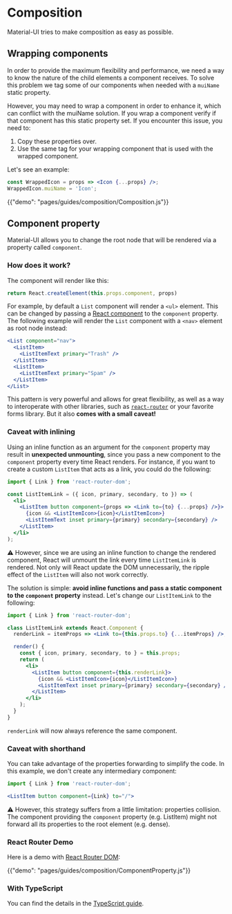 # Composition

<p class="description">Material-UI tries to make composition as easy as possible.</p>

## Wrapping components

In order to provide the maximum flexibility and performance,
we need a way to know the nature of the child elements a component receives.
To solve this problem we tag some of our components when needed
with a `muiName` static property.

However, you may need to wrap a component in order to enhance it, 
which can conflict with the muiName solution. If you wrap a component verify if
that component has this static property set.
If you encounter this issue, you need to:
1. Copy these properties over.
2. Use the same tag for your wrapping component that is used with the wrapped component.

Let's see an example:

```jsx
const WrappedIcon = props => <Icon {...props} />;
WrappedIcon.muiName = 'Icon';
```

{{"demo": "pages/guides/composition/Composition.js"}}

## Component property

Material-UI allows you to change the root node that will be rendered via a property called `component`.

### How does it work?

The component will render like this:

```js
return React.createElement(this.props.component, props)
```

For example, by default a `List` component will render a `<ul>` element.
This can be changed by passing a [React component](https://reactjs.org/docs/components-and-props.html#function-and-class-components) to the `component` property.
The following example will render the `List` component with a `<nav>` element as root node instead:

```jsx
<List component="nav">
  <ListItem>
    <ListItemText primary="Trash" />
  </ListItem>
  <ListItem>
    <ListItemText primary="Spam" />
  </ListItem>
</List>
```

This pattern is very powerful and allows for great flexibility, as well as a way to interoperate with other libraries, such as [`react-router`](#react-router-demo) or your favorite forms library. But it also **comes with a small caveat!**

### Caveat with inlining

Using an inline function as an argument for the `component` property may result in **unexpected unmounting**, since you pass a new component to the `component` property every time React renders.
For instance, if you want to create a custom `ListItem` that acts as a link, you could do the following:

```jsx
import { Link } from 'react-router-dom';

const ListItemLink = ({ icon, primary, secondary, to }) => (
  <li>
    <ListItem button component={props => <Link to={to} {...props} />}>
      {icon && <ListItemIcon>{icon}</ListItemIcon>}
      <ListItemText inset primary={primary} secondary={secondary} />
    </ListItem>
  </li>
);
```

⚠️ However, since we are using an inline function to change the rendered component, React will unmount the link every time `ListItemLink` is rendered. Not only will React update the DOM unnecessarily, the ripple effect of the `ListItem` will also not work correctly.

The solution is simple: **avoid inline functions and pass a static component to the `component` property** instead.
Let's change our `ListItemLink` to the following:

```jsx
import { Link } from 'react-router-dom';

class ListItemLink extends React.Component {
  renderLink = itemProps => <Link to={this.props.to} {...itemProps} />;

  render() {
    const { icon, primary, secondary, to } = this.props;
    return (
      <li>
        <ListItem button component={this.renderLink}>
          {icon && <ListItemIcon>{icon}</ListItemIcon>}
          <ListItemText inset primary={primary} secondary={secondary} />
        </ListItem>
      </li>
    );
  }
}
```

`renderLink` will now always reference the same component.

### Caveat with shorthand

You can take advantage of the properties forwarding to simplify the code.
In this example, we don't create any intermediary component:

```jsx
import { Link } from 'react-router-dom';

<ListItem button component={Link} to="/">
```

⚠️ However, this strategy suffers from a little limitation: properties collision.
The component providing the `component` property (e.g. ListItem) might not forward all its properties to the root element (e.g. dense).

### React Router Demo

Here is a demo with [React Router DOM](https://github.com/ReactTraining/react-router):

{{"demo": "pages/guides/composition/ComponentProperty.js"}}

### With TypeScript

You can find the details in the [TypeScript guide](/guides/typescript#usage-of-component-property).
